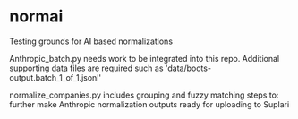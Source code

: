 # normai
Testing grounds for AI based normalizations

Anthropic_batch.py needs work to be integrated into this repo. Additional supporting data files are required such as 'data/boots-output.batch_1_of_1.jsonl'

normalize_companies.py includes grouping and fuzzy matching steps to: further make Anthropic normalization outputs ready for uploading to Suplari

